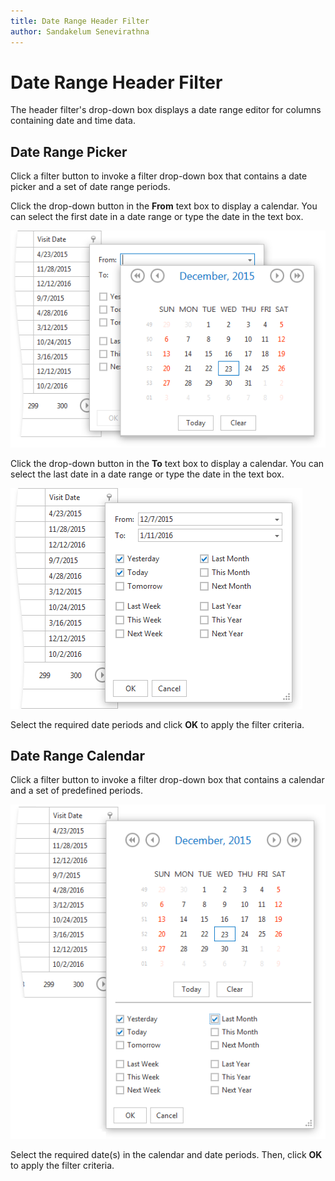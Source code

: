 ```yaml
---
title: Date Range Header Filter
author: Sandakelum Senevirathna
---
```

# Date Range Header Filter
The header filter's drop-down box displays a date range editor for columns containing date and time data.

## Date Range Picker
Click a filter button to invoke a filter drop-down box that contains a date picker and a set of date range periods.

Click the drop-down button in the **From** text box to display a calendar. You can select the first date in a date range or type the date in the text box.

![Grid_DateRangePicker1](../../../images/img11358.png)

Click the drop-down button in the **To** text box to display a calendar. You can select the last date in a date range or type the date in the text box.

![Grid_DateRangePicker2](../../../images/img11360.png)

Select the required date periods and click **OK** to apply the filter criteria.

## Date Range Calendar
Click a filter button to invoke a filter drop-down box that contains a calendar and a set of predefined periods.

![Grid_DateRangeCalendar](../../../images/img11356.png)

Select the required date(s) in the calendar and date periods. Then, click **OK** to apply the filter criteria.
